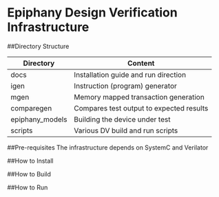
Epiphany Design Verification Infrastructure
===========================================================

##Directory Structure

Directory       | Content
--------------- | ----------------------------
docs			      | Installation guide and run direction
igen            | Instruction (program) generator
mgen            | Memory mapped transaction generation
comparegen      | Compares test output to expected results
epiphany_models |	Building the device under test
scripts		      | Various DV build and run scripts

##Pre-requisites
The infrastructure depends on SystemC and Verilator

##How to Install

##How to Build

##How to Run
